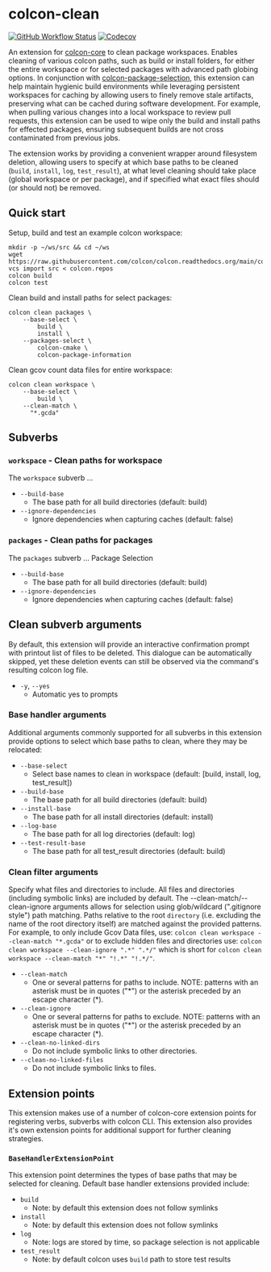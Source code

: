 # colcon-clean

[![GitHub Workflow Status](https://github.com/ruffsl/colcon-clean/actions/workflows/test.yml/badge.svg)](https://github.com/ruffsl/colcon-clean/actions/workflows/test.yml)
[![Codecov](https://codecov.io/gh/ruffsl/colcon-clean/branch/master/graph/badge.svg)](https://codecov.io/gh/ruffsl/colcon-clean)

An extension for [colcon-core](https://github.com/colcon/colcon-core) to clean package workspaces. Enables cleaning of various colcon paths, such as build or install folders, for either the entire workspace or for selected packages with advanced path globing options. In conjunction with [colcon-package-selection](https://github.com/colcon/colcon-package-selection), this extension can help maintain hygienic build environments while leveraging persistent workspaces for caching by allowing users to finely remove stale artifacts, preserving what can be cached during software development. For example, when pulling various changes into a local workspace to review pull requests, this extension can be used to wipe only the build and install paths for effected packages, ensuring subsequent builds are not cross contaminated from previous jobs.

The extension works by providing a convenient wrapper around filesystem deletion, allowing users to specify at which base paths to be cleaned (`build`, `install`, `log`, `test_result`), at what level cleaning should take place (global workspace or per package), and if specified what exact files should (or should not) be removed.


## Quick start

Setup, build and test an example colcon workspace:
```
mkdir -p ~/ws/src && cd ~/ws
wget https://raw.githubusercontent.com/colcon/colcon.readthedocs.org/main/colcon.repos
vcs import src < colcon.repos
colcon build
colcon test
```

Clean build and install paths for select packages:
```
colcon clean packages \
    --base-select \
        build \
        install \
    --packages-select \
        colcon-cmake \
        colcon-package-information
```

Clean gcov count data files for entire workspace:
```
colcon clean workspace \
    --base-select \
        build \
    --clean-match \
      "*.gcda"
```


## Subverbs

### `workspace` - Clean paths for workspace

The `workspace` subverb 
...

- `--build-base`
  - The base path for all build directories (default: build)
- `--ignore-dependencies`
  - Ignore dependencies when capturing caches (default: false)

### `packages` - Clean paths for packages

The `packages` subverb 
...
Package Selection

- `--build-base`
  - The base path for all build directories (default: build)
- `--ignore-dependencies`
  - Ignore dependencies when capturing caches (default: false)


## Clean subverb arguments

By default, this extension will provide an interactive confirmation prompt with printout list of files to be deleted. This dialogue can be automatically skipped, yet these deletion events can still be observed via the command's resulting colcon log file.

- `-y`, `--yes`
  - Automatic yes to prompts

### Base handler arguments

Additional arguments commonly supported for all subverbs in this extension provide options to select which base paths to clean, where they may be relocated:

- `--base-select`
  - Select base names to clean in workspace (default: [build, install, log, test_result])
- `--build-base`
  - The base path for all build directories (default: build)
- `--install-base`
  - The base path for all install directories (default: install)
- `--log-base`
  - The base path for all log directories (default: log)
- `--test-result-base`
  - The base path for all test_result directories (default: build)

### Clean filter arguments

Specify what files and directories to include. All files and directories (including symbolic links) are included by default. The --clean-match/--clean-ignore arguments allows for selection using glob/wildcard (".gitignore style") path matching. Paths relative to the root `directory` (i.e. excluding the name of the root directory itself) are matched against the provided patterns. For example, to only include Gcov Data files, use: `colcon clean workspace --clean-match "*.gcda"` or to exclude hidden files and directories use: `colcon clean workspace --clean-ignore ".*" ".*/"` which is short for `colcon clean workspace --clean-match "*" "!.*" "!.*/"`.

- `--clean-match`
  - One or several patterns for paths to include. NOTE: patterns with an asterisk must be in quotes ("*") or the asterisk preceded by an escape character (\*).
- `--clean-ignore`
  - One or several patterns for paths to exclude. NOTE: patterns with an asterisk must be in quotes ("*") or the asterisk preceded by an escape character (\*).
- `--clean-no-linked-dirs`
  - Do not include symbolic links to other directories.
- `--clean-no-linked-files`
  - Do not include symbolic links to files.


## Extension points

This extension makes use of a number of colcon-core extension points for registering verbs, subverbs with colcon CLI. This extension also provides it's own extension points for additional support for further cleaning strategies.

### `BaseHandlerExtensionPoint`

This extension point determines the types of base paths that may be selected for cleaning. Default base handler extensions provided include:

- `build`
  - Note: by default this extension does not follow symlinks
- `install`
  - Note: by default this extension does not follow symlinks
- `log`
  - Note: logs are stored by time, so package selection is not applicable
- `test_result`
  - Note: by default colcon uses `build` path to store test results
